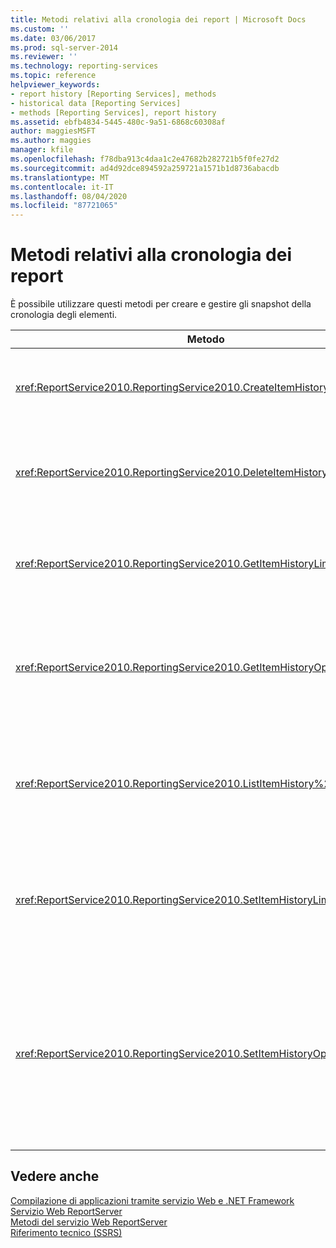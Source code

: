 ```yaml
---
title: Metodi relativi alla cronologia dei report | Microsoft Docs
ms.custom: ''
ms.date: 03/06/2017
ms.prod: sql-server-2014
ms.reviewer: ''
ms.technology: reporting-services
ms.topic: reference
helpviewer_keywords:
- report history [Reporting Services], methods
- historical data [Reporting Services]
- methods [Reporting Services], report history
ms.assetid: ebfb4834-5445-480c-9a51-6868c60308af
author: maggiesMSFT
ms.author: maggies
manager: kfile
ms.openlocfilehash: f78dba913c4daa1c2e47682b282721b5f0fe27d2
ms.sourcegitcommit: ad4d92dce894592a259721a1571b1d8736abacdb
ms.translationtype: MT
ms.contentlocale: it-IT
ms.lasthandoff: 08/04/2020
ms.locfileid: "87721065"
---
```

# <a name="report-history-methods"></a>Metodi relativi alla cronologia dei report
  È possibile utilizzare questi metodi per creare e gestire gli snapshot della cronologia degli elementi.  
  
|Metodo|Azione|  
|------------|------------|  
|<xref:ReportService2010.ReportingService2010.CreateItemHistorySnapshot%2A>|Genera uno snapshot della cronologia di un elemento del catalogo specificato.|  
|<xref:ReportService2010.ReportingService2010.DeleteItemHistorySnapshot%2A>|Elimina un unico snapshot della cronologia di un elemento del catalogo specificato.|  
|<xref:ReportService2010.ReportingService2010.GetItemHistoryLimit%2A>|Restituisce il limite dello snapshot della cronologia per un elemento del catalogo specificato.|  
|<xref:ReportService2010.ReportingService2010.GetItemHistoryOptions%2A>|Restituisce l'impostazione e le proprietà dell'opzione relativa allo snapshot della cronologia per un elemento del catalogo.|  
|<xref:ReportService2010.ReportingService2010.ListItemHistory%2A>|Restituisce un elenco di snapshot della cronologia e le relative proprietà per un elemento del catalogo specificato.|  
|<xref:ReportService2010.ReportingService2010.SetItemHistoryLimit%2A>|Specifica il numero di snapshot di un elemento che possono essere mantenuti nel server di report.|  
|<xref:ReportService2010.ReportingService2010.SetItemHistoryOptions%2A>|Imposta le opzioni della cronologia di un elemento che specificano il momento in cui uno snapshot della cronologia viene creato per un elemento del catalogo specificato.|  
  
## <a name="see-also"></a>Vedere anche  
 [Compilazione di applicazioni tramite servizio Web e .NET Framework](../net-framework/building-applications-using-the-web-service-and-the-net-framework.md)   
 [Servizio Web ReportServer](../report-server-web-service.md)   
 [Metodi del servizio Web ReportServer](report-server-web-service-methods.md)   
 [Riferimento tecnico &#40;SSRS&#41;](../../technical-reference-ssrs.md)  
  
  
